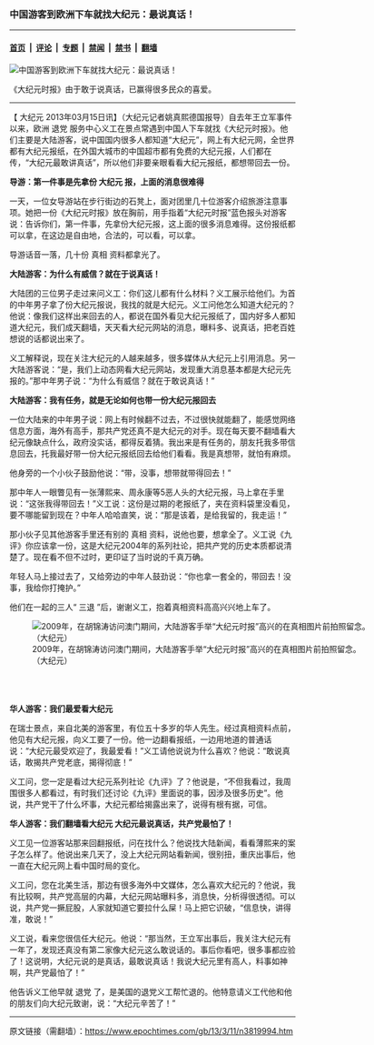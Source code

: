 ### 中国游客到欧洲下车就找大纪元：最说真话！

---

#### [首页](../../../..?n3819994) &nbsp;|&nbsp; [评论](../../../../../epoch-comment?n3819994) &nbsp;|&nbsp; [专题](../../../../../epoch-special?n3819994) &nbsp;|&nbsp; [禁闻](../../../../../epoch-news?n3819994) &nbsp;|&nbsp; [禁书](../../../../../books?n3819994) &nbsp;|&nbsp; [翻墙](https://github.com/gfw-breaker/nogfw/blob/master/README.md?n3819994)


<div><img alt="中国游客到欧洲下车就找大纪元：最说真话！" class="attachment-djy_600_400 size-djy_600_400 wp-post-image" src="https://i.epochtimes.com/assets/uploads/2013/03/1303110912111667.jpg"/>
<div class="caption">
 <p>
  《大纪元时报》由于敢于说真话，已赢得很多民众的喜爱。
 </p>
</div></div><hr/><div class="post_content" id="artbody" itemprop="articleBody">
 <!-- article content begin -->
 <p>
  【
  <ok href="https://www.epochtimes.com/gb/tag/%E5%A4%A7%E7%BA%AA%E5%85%83.html">
   大纪元
  </ok>
  2013年03月15日讯】（大纪元记者姚真熙德国报导）自去年王立军事件以来，欧洲
  <ok href="https://www.epochtimes.com/gb/tag/%E9%80%80%E5%85%9A.html">
   退党
  </ok>
  服务中心义工在景点常遇到中国人下车就找《大纪元时报》。他们主要是大陆游客，说中国国内很多人都知道“大纪元”，网上有大纪元网，全世界都有大纪元报纸，在外国大城市的中国超市都有免费的大纪元报，人们都在传，“大纪元最敢讲真话”，所以他们非要亲眼看看大纪元报纸，都想带回去一份。
 </p>
 <p>
  <b>
   导游：第一件事是先拿份
   <ok href="https://www.epochtimes.com/gb/tag/%E5%A4%A7%E7%BA%AA%E5%85%83.html">
    大纪元
   </ok>
   报，上面的消息很难得
  </b>
 </p>
 <p>
  一天，一位女导游站在步行街边的石凳上，面对团里几十位游客介绍旅游注意事项。她把一份《大纪元时报》放在胸前，用手指着“大纪元时报”蓝色报头对游客说：告诉你们，第一件事，先拿份大纪元报，这上面的很多消息难得。这份报纸都可以拿，在这边是自由地，合法的，可以看，可以拿。
 </p>
 <p>
  导游话音一落，几十份
  <ok href="https://www.epochtimes.com/gb/tag/%E7%9C%9F%E7%9B%B8.html">
   真相
  </ok>
  资料都拿光了。
 </p>
 <p>
  <b>
   大陆游客：为什么有威信？就在于说真话！
  </b>
 </p>
 <p>
  大陆团的三位男子走过来问义工：你们这儿都有什么材料？义工展示给他们。为首的中年男子拿了份大纪元报说，我找的就是大纪元。义工问他怎么知道大纪元的？他说：像我们这样出来回去的人，都说在国外看见大纪元报纸了，国内好多人都知道大纪元，我们成天翻墙，天天看大纪元网站的消息，曝料多、说真话，把老百姓想说的话都说出来了。
 </p>
 <p>
  义工解释说，现在关注大纪元的人越来越多，很多媒体从大纪元上引用消息。另一大陆游客说：“是，我们上动态网看大纪元网站，发现重大消息基本都是大纪元先报的。”那中年男子说：“为什么有威信？就在于敢说真话！”
 </p>
 <p>
  <b>
   大陆游客：我有任务，就是无论如何也带一份大纪元报回去
  </b>
 </p>
 <p>
  一位大陆来的中年男子说：网上有时候翻不过去，不过很快就能翻了，能感觉网络信息方面，海外有高手，那共产党还真不是大纪元的对手。现在每天要不翻墙看大纪元像缺点什么，政府没实话，都得反着猜。我出来是有任务的，朋友托我多带信息回去，托我最好带一份大纪元报纸回去给他们看看。我是真想带，就怕有麻烦。
 </p>
 <p>
  他身旁的一个小伙子鼓励他说：“带，没事，想带就带得回去！”
 </p>
 <p>
  那中年人一眼瞥见有一张薄熙来、周永康等5恶人头的大纪元报，马上拿在手里说：“这张我得带回去！”义工说：这份是过期的老报纸了，夹在资料袋里没看见，要不哪能留到现在？中年人哈哈直笑，说：“那是该着，是给我留的，我走运！”
 </p>
 <p>
  那小伙子见其他游客手里还有别的
  <ok href="https://www.epochtimes.com/gb/tag/%E7%9C%9F%E7%9B%B8.html">
   真相
  </ok>
  资料，说他也要，想拿全了。义工说《九评》你应该拿一份，这是大纪元2004年的系列社论，把共产党的历史本质都说清楚了。现在看不但不过时，更印证了当时说的千真万确。
 </p>
 <p>
  年轻人马上接过去了，又给旁边的中年人鼓劲说：“你也拿一套全的，带回去！没事，我给你打掩护。”
 </p>
 <p>
  他们在一起的三人“
  <ok href="https://www.epochtimes.com/gb/tag/%E4%B8%89%E9%80%80.html">
   三退
  </ok>
  ”后，谢谢义工，抱着真相资料高高兴兴地上车了。
  <br/>
  <figure aria-describedby="caption-attachment-6692620" class="wp-caption aligncenter" id="attachment_6692620" style="width: 600px">
   <ok href=" https://i.epochtimes.com/assets/uploads/2013/03/1303111231442519-600x592.jpg" rel="noreferrer noopener" target="_blank">
    <img alt="2009年，在胡锦涛访问澳门期间，大陆游客手举“大纪元时报”高兴的在真相图片前拍照留念。（大纪元）" class="size-large wp-image-6692620" src="https://i.epochtimes.com/assets/uploads/2013/03/1303111231442519-600x592.jpg" title="2009年，在胡锦涛访问澳门期间，大陆游客手举“大纪元时报”高兴的在真相图片前拍照留念。（大纪元）"/>
   </ok>
   <br/><figcaption class="wp-caption-text" id="caption-attachment-6692620">
    2009年，在胡锦涛访问澳门期间，大陆游客手举“大纪元时报”高兴的在真相图片前拍照留念。（大纪元）
   </figcaption><br/>
  </figure><br/>
  <br/>
  <b>
   华人游客：我们最爱看大纪元
  </b>
 </p>
 <p>
  在瑞士景点，来自北美的游客里，有位五十多岁的华人先生。经过真相资料点前，他见有大纪元报，向义工要了一份。他一边翻看报纸，一边用地道的普通话说：“大纪元最受欢迎了，我最爱看！”义工请他说说为什么喜欢？他说：“敢说真话，敢揭共产党老底，揭得彻底！”
 </p>
 <p>
  义工问，您一定是看过大纪元系列社论《九评》了？他说是，“不但我看过，我周围很多人都看过，有时我们还讨论《九评》里面说的事，因涉及很多历史”。他说，共产党干了什么坏事，大纪元都给揭露出来了，说得有根有据，可信。
 </p>
 <p>
  <b>
   华人游客：我们翻墙看大纪元 大纪元最说真话，共产党最怕了！
  </b>
 </p>
 <p>
  义工见一位游客站那来回翻报纸，问在找什么？他说找大陆新闻，看看薄熙来的案子怎么样了。他说出来几天了，没上大纪元网站看新闻，很别扭，重庆出事后，他一直在大纪元网上看中国时局的变化。
 </p>
 <p>
  义工问，您在北美生活，那边有很多海外中文媒体，怎么喜欢大纪元的？他说，我有比较啊，共产党高层的内幕，大纪元网站曝料多，消息快，分析得很透彻。可以说，共产党一撅屁股，人家就知道它要拉什么屎！马上把它识破，“信息快，讲得准，敢说！”
 </p>
 <p>
  义工说，看来您很信任大纪元。他说：“那当然，王立军出事后，我关注大纪元有一年了，发现还真没有第二家像大纪元这么敢说话的。事后你看吧，很多事都应验了！这说明，大纪元说的是真话，最敢说真话！我说大纪元里有高人，料事如神啊，共产党最怕了！”
 </p>
 <p>
  他告诉义工他早就
  <ok href="https://www.epochtimes.com/gb/tag/%E9%80%80%E5%85%9A.html">
   退党
  </ok>
  了，是美国的退党义工帮忙退的。他特意请义工代他和他的朋友们向大纪元致谢，说：“大纪元辛苦了！”
 </p>
 <p>
  <!-- article content end -->
  <div id="below_article_ad">
  </div>
 </p>
</div>


---

原文链接（需翻墙）：https://www.epochtimes.com/gb/13/3/11/n3819994.htm